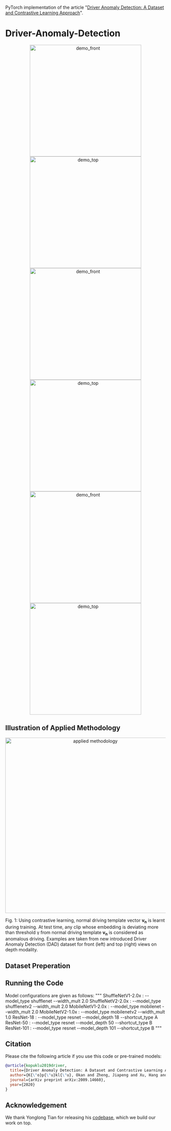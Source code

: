 PyTorch implementation of the article "[Driver Anomaly Detection: A Dataset and Contrastive Learning Approach](https://arxiv.org/pdf/2009.14660.pdf)".

# Driver-Anomaly-Detection

<div align="center" style="width:image width px;">
  <img  src="https://github.com/okankop/Driver-Anomaly-Detection/blob/master/visual/drinking_front.gif" width=350 alt="demo_front">
  <img  src="https://github.com/okankop/Driver-Anomaly-Detection/blob/master/visual/drinking_top.gif" width=350 alt="demo_top">
  
  <img  src="https://github.com/okankop/Driver-Anomaly-Detection/blob/master/visual/adjusting_mirror_front.gif" width=350 alt="demo_front">
  <img  src="https://github.com/okankop/Driver-Anomaly-Detection/blob/master/visual/adjusting_mirror_top.gif" width=350 alt="demo_top">
  
  <img  src="https://github.com/okankop/Driver-Anomaly-Detection/blob/master/visual/pick_up_sth_front.gif" width=350 alt="demo_front">
  <img  src="https://github.com/okankop/Driver-Anomaly-Detection/blob/master/visual/pick_up_sth_top.gif" width=350 alt="demo_top">
</div>


## Illustration of Applied Methodology

<p align="center"><img src="https://github.com/okankop/Driver-Anomaly-Detection/blob/master/visual/visual.png" align="middle" width="550" title="applied methodology" /><figcaption>Fig. 1:  Using contrastive learning, normal driving template vector <b>v<sub>n</sub></b> is learnt during training. At test time, any clip whose embedding is deviating more than threshold γ from normal driving template <b>v<sub>n</sub></b> is considered as anomalous driving. Examples are taken from new introduced Driver Anomaly Detection (DAD) dataset for front (left) and top (right) views on depth modality. 
 </figcaption></figure></p>

## Dataset Preperation

## Running the Code
Model configurations are given as follows:
"""
  ShuffleNetV1-2.0x : --model_type shufflenet    --width_mult 2.0 
  ShuffleNetV2-2.0x : --model_type shufflenetv2  --width_mult 2.0 
  MobileNetV1-2.0x  : --model_type mobilenet     --width_mult 2.0
  MobileNetV2-1.0x  : --model_type mobilenetv2   --width_mult 1.0
  ResNet-18         : --model_type resnet   --model_depth 18   --shortcut_type A
  ResNet-50         : --model_type resnet   --model_depth 50   --shortcut_type B
  ResNet-101        : --model_type resnet   --model_depth 101  --shortcut_type B
"""

## Citation

Please cite the following article if you use this code or pre-trained models:

```bibtex
@article{kopuklu2019driver,
  title={Driver Anomaly Detection: A Dataset and Contrastive Learning Approach},
  author={K{\"o}p{\"u}kl{\"u}, Okan and Zheng, Jiapeng and Xu, Hang and Rigoll, Gerhard},
  journal={arXiv preprint arXiv:2009.14660},
  year={2020}
}
```

## Acknowledgement
We thank Yonglong Tian for releasing his [codebase](https://github.com/HobbitLong/CMC), which we build our work on top.
